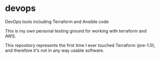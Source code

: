 # devops
DevOps tools including Terraform and Ansible code

This is my own personal testing ground for working with terraform and AWS.

This repository represents the first time I ever touched Terraform (pre-1.0), and therefore it's not in any way usable software.

